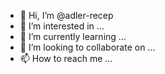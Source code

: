 - 👋 Hi, I’m @adler-recep
- 👀 I’m interested in ...
- 🌱 I’m currently learning ...
- 💞️ I’m looking to collaborate on ...
- 📫 How to reach me ...

<!---
adler-recep/adler-recep is a ✨ special ✨ repository because its `README.md` (this file) appears on your GitHub profile.
You can click the Preview link to take a look at your changes.
--->

